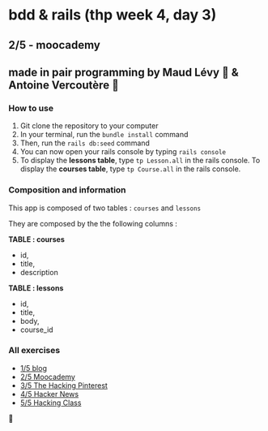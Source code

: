 # bdd & rails (thp week 4, day 3)

## 2/5 - moocademy 

## made in pair programming by Maud Lévy :fried_shrimp: & Antoine Vercoutère :poultry_leg:

### How to use

1. Git clone the repository to your computer
2. In your terminal, run the `bundle install` command
3. Then, run the `rails db:seed` command
4. You can now open your rails console by typing `rails console`
5. To display the **lessons table**, type `tp Lesson.all` in the rails console. To display the **courses table**, type `tp Course.all` in the rails console.


### Composition and information

This app is composed of two tables : `courses` and `lessons`

They are composed by the the following columns :

**TABLE : courses**
* id,
* title,
* description


**TABLE : lessons** 
* id,
* title,
* body,
* course_id


### All exercises

* [1/5 blog](https://github.com/avnd26/0_rails_blog "#")
* [2/5 Moocademy](https://github.com/mlla0/1_rails_moocademy "#")
* [3/5 The Hacking Pinterest](https://github.com/mlla0/2_rails_hacking_pinterest "#")
* [4/5 Hacker News](https://github.com/mlla0/3_rails_hacker_news "#")
* [5/5 Hacking Class](https://github.com/mlla0/4_hacking_class "#")

:kiss: